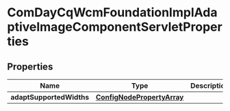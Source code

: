 
# ComDayCqWcmFoundationImplAdaptiveImageComponentServletProperties

## Properties
Name | Type | Description | Notes
------------ | ------------- | ------------- | -------------
**adaptSupportedWidths** | [**ConfigNodePropertyArray**](ConfigNodePropertyArray.md) |  |  [optional]



